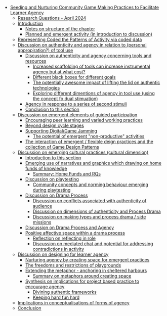 -   [Seeding and Nurturing Community Game Making Practices to Facilitate
    Learner
    Agency](#seeding-and-nurturing-community-game-making-practices-to-facilitate-learner-agency)
    -   [Research Questions - April
        2024](#research-questions---april-2024)
    -   [Introduction](#introduction)
        -   [Notes on structure of the
            chapter](#notes-on-structure-of-the-chapter)
        -   [Planned and emergent activity (in introduction to
            discussion)](#planned-and-emergent-activity-in-introduction-to-discussion)
    -   [Representing Coded the Patterns of Activity via coded
        data](#representing-coded-the-patterns-of-activity-via-coded-data)
    -   [Discussion on authenticity and agency in relation to (personal
        appropiration?) of tool
        use](#discussion-on-authenticity-and-agency-in-relation-to-personal-appropiration-of-tool-use)
        -   [Discussion on authenticity and agency concerning tools and
            resources](#discussion-on-authenticity-and-agency-concerning-tools-and-resources)
            -   [Increased scaffolding of tools can increase
                instrumental agency but at what
                cost?](#increased-scaffolding-of-tools-can-increase-instrumental-agency-but-at-what-cost)
            -   [Different black boxes for different
                goals](#different-black-boxes-for-different-goals)
            -   [The potentially awesome impact of lifting the lid on
                authentic
                technologies](#the-potentially-awesome-impact-of-lifting-the-lid-on-authentic-technologies)
            -   [Exploring different dimentions of agency in tool use
                (using the concept fo dual
                stimuation)](#exploring-different-dimentions-of-agency-in-tool-use-using-the-concept-fo-dual-stimuation)
        -   [Agency in response to a series of second
            stimuli](#agency-in-response-to-a-series-of-second-stimuli)
        -   [Conclusion to this section](#conclusion-to-this-section)
    -   [Discussion on emergent elements of guided
        participation](#discussion-on-emergent-elements-of-guided-participation)
        -   [Encouraging peer learning and varied working
            practices](#encouraging-peer-learning-and-varied-working-practices)
        -   [Beyond design cycle stages](#beyond-design-cycle-stages)
        -   [Supporting Digital/Game
            Jamming](#supporting-digitalgame-jamming)
            -   [The potential of emergent "non-productive"
                activities](#the-potential-of-emergent-non-productive-activities)
        -   [The interaction of emergent / flexible deign practices and
            the collection of Game Design
            Patterns](#the-interaction-of-emergent-flexible-deign-practices-and-the-collection-of-game-design-patterns)
    -   [Discussion on emerging cultural practices (cultural
        dimension)](#discussion-on-emerging-cultural-practices-cultural-dimension)
        -   [Introduction to this
            section](#introduction-to-this-section)
        -   [Emerging use of narratives and graphics which drawing on
            home funds of
            knowledge](#emerging-use-of-narratives-and-graphics-which-drawing-on-home-funds-of-knowledge)
            -   [Summary: Home Funds and
                RQs](#summary-home-funds-and-rqs)
        -   [Discussion on playtesting](#discussion-on-playtesting)
            -   [Community concepts and norming behaviour emerging
                during
                playtesting](#community-concepts-and-norming-behaviour-emerging-during-playtesting)
        -   [Discussion on Drama Process](#discussion-on-drama-process)
            -   [Discussion on conflicts associated with authenticity of
                audience](#discussion-on-conflicts-associated-with-authenticity-of-audience)
            -   [Discussion on dimensions of authenticity and Process
                Drama](#discussion-on-dimensions-of-authenticity-and-process-drama)
            -   [Discussion on making types and process drama / side
                missions](#discussion-on-making-types-and-process-drama-side-missions)
        -   [Discussion on Drama Process and
            Agency](#discussion-on-drama-process-and-agency)
        -   [Positive affective space within a drama
            process](#positive-affective-space-within-a-drama-process)
            -   [Reflection on reflecting in
                role](#reflection-on-reflecting-in-role)
            -   [Discussion on mediated chat and potential for
                addressing contradictions in
                activity](#discussion-on-mediated-chat-and-potential-for-addressing-contradictions-in-activity)
    -   [Discussion on designing for learner
        agency](#discussion-on-designing-for-learner-agency)
        -   [Nurturing agency by creating space for emergent
            practices](#nurturing-agency-by-creating-space-for-emergent-practices)
        -   [The freedoms and restrictions of
            playgrounds](#the-freedoms-and-restrictions-of-playgrounds)
        -   [Extending the metaphor - anchoring in sheltered
            harbours](#extending-the-metaphor---anchoring-in-sheltered-harbours)
            -   [Summary on metaphors around creating
                space](#summary-on-metaphors-around-creating-space)
        -   [Synthesis on implications for project based practice to
            encourage
            agency](#synthesis-on-implications-for-project-based-practice-to-encourage-agency)
            -   [Divining authentic
                frameworks](#divining-authentic-frameworks)
            -   [Keeping hard fun hard](#keeping-hard-fun-hard)
    -   [Implications in conceptualisations of forms of
        agency](#implications-in-conceptualisations-of-forms-of-agency)
    -   [Conclusion](#conclusion)
